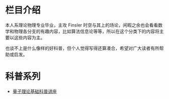 # 栏目介绍

本人系理论物理专业毕业，主攻 Finsler 时空与其上的场论，闲暇之余也会看看数学和物理各分支的有趣内容，比如算法信息论等等，所以在这个分类下的内容将主要以这些内容为主。

也谈不上是什么像样的好科普，但个人觉得写得还算凑合，希望对广大读者有所帮助或启发。

# 科普系列

-	[量子理论基础科普讲座](/page/popsci/quantum1)